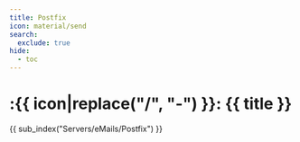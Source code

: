 ```yaml
---
title: Postfix
icon: material/send
search:
  exclude: true
hide:
  - toc
---
```


# :{{ icon|replace("/", "-") }}: {{ title }}

{{ sub_index("Servers/eMails/Postfix") }}
